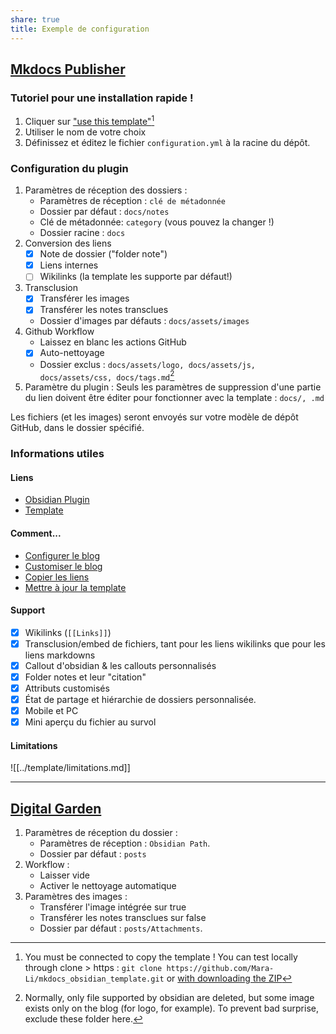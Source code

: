```yaml
---
share: true
title: Exemple de configuration
---
```


## [Mkdocs Publisher](https://obsidianmkdocs.github.io/obsidian_mkdocs_publisher_docs/)
### Tutoriel pour une installation rapide !
1. Cliquer sur ["use this template"](https://github.com/obsidianMkdocs/obsidian-mkdocs-publisher-template/generate)[^1]
2. Utiliser le nom de votre choix
1. Définissez et éditez le fichier `configuration.yml` à la racine du dépôt.

### Configuration du plugin

1. Paramètres de réception des dossiers :
    - Paramètres de réception : `clé de métadonnée`
    - Dossier par défaut : `docs/notes`
    - Clé de métadonnée: `category` (vous pouvez la changer !)
    - Dossier racine : `docs`
2. Conversion des liens
   - [x] Note de dossier ("folder note")
   - [x] Liens internes
   - [ ] Wikilinks (la template les supporte par défaut!)   
3. Transclusion
   - [x] Transférer les images
   - [x] Transférer les notes transclues 
   - Dossier d'images par défauts : `docs/assets/images`
4. Github Workflow
    - Laissez en blanc les actions GitHub
    - [x] Auto-nettoyage 
    - Dossier exclus : `docs/assets/logo, docs/assets/js, docs/assets/css, docs/tags.md`[^3]
5. Paramètre du plugin :
   Seuls les paramètres de suppression d'une partie du lien doivent être éditer pour fonctionner avec la template : `docs/, .md`


Les fichiers (et les images) seront envoyés sur votre modèle de dépôt GitHub, dans le dossier spécifié.

### Informations utiles
#### Liens
- [Obsidian Plugin](https://github.com/obsidianMkdocs/obsidian-github-publisher)
- [Template](https://github.com/obsidianMkdocs/obsidian-mkdocs-publisher-template)

#### Comment...
- [Configurer le blog](https://obsidianmkdocs.github.io/obsidian_mkdocs_publisher_docs/documentation/create%20the%20blog/)
- [Customiser le blog](https://obsidianmkdocs.github.io/obsidian_mkdocs_publisher_docs/documentation/blog%20customization/)
- [Copier les liens](https://obsidianmkdocs.github.io/obsidian_mkdocs_publisher_docs/documentation/useful%20plugins/#metacopy)
- [Mettre à jour la template](https://obsidianmkdocs.github.io/obsidian_mkdocs_publisher_docs/documentation/Q%26A/#2-update-the-template)

#### Support
- [x] Wikilinks (`[[Links]]`)
- [x] Transclusion/embed de fichiers, tant pour les liens wikilinks que pour les liens markdowns
- [x] Callout d'obsidian & les callouts personnalisés
- [x] Folder notes et leur "citation"
- [x] Attributs customisés
- [x] État de partage et hiérarchie de dossiers personnalisée.
- [x] Mobile et PC
- [x] Mini aperçu du fichier au survol

#### Limitations

![[../template/limitations.md]]

---
## [Digital Garden](https://github.com/TuanManhCao/digital-garden)

1. Paramètres de réception du dossier : 
    - Paramètres de réception : `Obsidian Path`.
    - Dossier par défaut : `posts`
2. Workflow : 
    - Laisser vide
    - Activer le nettoyage automatique
3. Paramètres des images :
    - Transférer l'image intégrée sur true
    - Transférer les notes transclues sur false
    - Dossier par défaut : `posts/Attachments`.

[^1]: You must be connected to copy the template ! You can test locally through clone > https : `git clone https://github.com/Mara-Li/mkdocs_obsidian_template.git` or [with downloading the ZIP](https://github.com/Mara-Li/mkdocs_obsidian_template/archive/refs/heads/main.zip)
[^2]: You need to be connected to generate it.
[^3]: Normally, only file supported by obsidian are deleted, but some image exists only on the blog (for logo, for example). To prevent bad surprise, exclude these folder here.